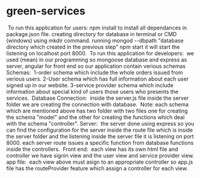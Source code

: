 # green-services
​
To run this application for users:
npm install to install all dependances in package.json file.
creating directory for database in terminal or CMD (windows) using mkdir command.
running mongod --dbpath "database directory which created in the previous step"
npm start it will start the listening on localhost port 8000.
​
To run this application for developers:
​
we used (mean) in our programming so mongoose database and express as server, angular for front end 
so our application contain verious schemas 
​
Schemas:
​
1-order schema which include the whole orders issued from verious users.
2-User schema which has full information about each user signed up in our website.
3-service provider schema which include information about special kind of users those users who presents the services.
​
Database Connection:
​
inside the server.js file inside the server folder we are creating the connection with database.
​
Note: each schema which are mentioned above has two folder with two files one for creating the schema "model" and the other for creating the functions which deal with the schema "controller".
​
Server:
​
the server done using express so you can find the configuration for the server inside the route file which is inside the server folder and the listening inside the server file it is listening on port 8000.
​
each server route issues a specific function from database functions inside the controllers.
​
Front end:
​
each view has its own html file and controller we have signin view and the user view and service provider view.
​
app file:
​
each view above must asign to an appropriate controller so app.js file has the routeProvider feature which assign a controller for each view.